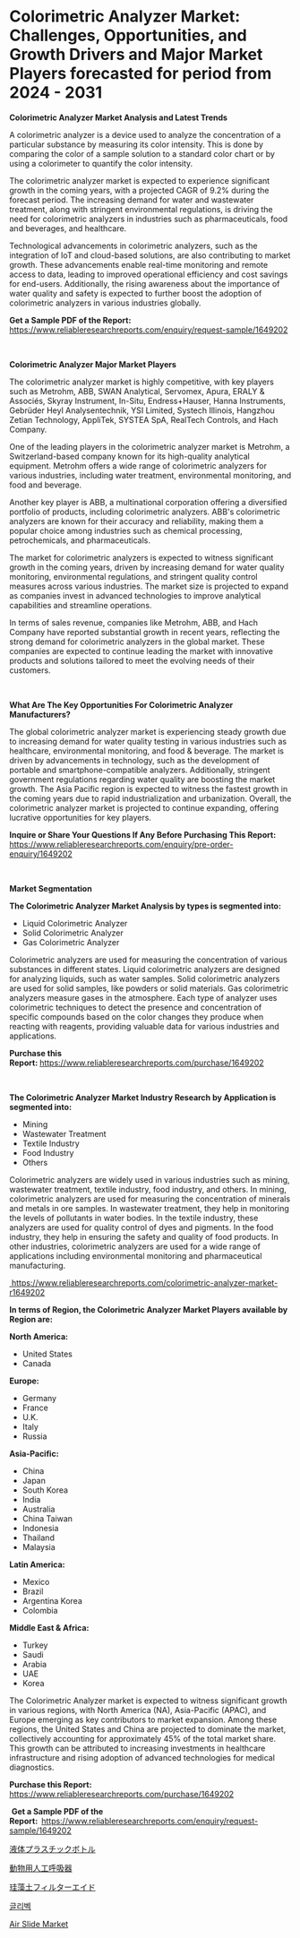 <p><h1>Colorimetric Analyzer Market: Challenges, Opportunities, and Growth Drivers and Major Market Players forecasted for period from 2024 - 2031</h1></p><p><strong>Colorimetric Analyzer Market Analysis and Latest Trends</strong></p>
<p><p>A colorimetric analyzer is a device used to analyze the concentration of a particular substance by measuring its color intensity. This is done by comparing the color of a sample solution to a standard color chart or by using a colorimeter to quantify the color intensity.</p><p>The colorimetric analyzer market is expected to experience significant growth in the coming years, with a projected CAGR of 9.2% during the forecast period. The increasing demand for water and wastewater treatment, along with stringent environmental regulations, is driving the need for colorimetric analyzers in industries such as pharmaceuticals, food and beverages, and healthcare.</p><p>Technological advancements in colorimetric analyzers, such as the integration of IoT and cloud-based solutions, are also contributing to market growth. These advancements enable real-time monitoring and remote access to data, leading to improved operational efficiency and cost savings for end-users. Additionally, the rising awareness about the importance of water quality and safety is expected to further boost the adoption of colorimetric analyzers in various industries globally.</p></p>
<p><strong>Get a Sample PDF of the Report:&nbsp;</strong> <a href="https://www.reliableresearchreports.com/enquiry/request-sample/1649202">https://www.reliableresearchreports.com/enquiry/request-sample/1649202</a></p>
<p>&nbsp;</p>
<p><strong>Colorimetric Analyzer Major Market Players</strong></p>
<p><p>The colorimetric analyzer market is highly competitive, with key players such as Metrohm, ABB, SWAN Analytical, Servomex, Apura, ERALY & Associés, Skyray Instrument, In-Situ, Endress+Hauser, Hanna Instruments, Gebrüder Heyl Analysentechnik, YSI Limited, Systech Illinois, Hangzhou Zetian Technology, AppliTek, SYSTEA SpA, RealTech Controls, and Hach Company.</p><p>One of the leading players in the colorimetric analyzer market is Metrohm, a Switzerland-based company known for its high-quality analytical equipment. Metrohm offers a wide range of colorimetric analyzers for various industries, including water treatment, environmental monitoring, and food and beverage.</p><p>Another key player is ABB, a multinational corporation offering a diversified portfolio of products, including colorimetric analyzers. ABB's colorimetric analyzers are known for their accuracy and reliability, making them a popular choice among industries such as chemical processing, petrochemicals, and pharmaceuticals.</p><p>The market for colorimetric analyzers is expected to witness significant growth in the coming years, driven by increasing demand for water quality monitoring, environmental regulations, and stringent quality control measures across various industries. The market size is projected to expand as companies invest in advanced technologies to improve analytical capabilities and streamline operations.</p><p>In terms of sales revenue, companies like Metrohm, ABB, and Hach Company have reported substantial growth in recent years, reflecting the strong demand for colorimetric analyzers in the global market. These companies are expected to continue leading the market with innovative products and solutions tailored to meet the evolving needs of their customers.</p></p>
<p>&nbsp;</p>
<p><strong>What Are The Key Opportunities For Colorimetric Analyzer Manufacturers?</strong></p>
<p><p>The global colorimetric analyzer market is experiencing steady growth due to increasing demand for water quality testing in various industries such as healthcare, environmental monitoring, and food & beverage. The market is driven by advancements in technology, such as the development of portable and smartphone-compatible analyzers. Additionally, stringent government regulations regarding water quality are boosting the market growth. The Asia Pacific region is expected to witness the fastest growth in the coming years due to rapid industrialization and urbanization. Overall, the colorimetric analyzer market is projected to continue expanding, offering lucrative opportunities for key players.</p></p>
<p><strong>Inquire or Share Your Questions If Any Before Purchasing This Report:</strong> <a href="https://www.reliableresearchreports.com/enquiry/pre-order-enquiry/1649202">https://www.reliableresearchreports.com/enquiry/pre-order-enquiry/1649202</a></p>
<p>&nbsp;</p>
<p><strong>Market Segmentation</strong></p>
<p><strong>The Colorimetric Analyzer Market Analysis by types is segmented into:</strong></p>
<p><ul><li>Liquid Colorimetric Analyzer</li><li>Solid Colorimetric Analyzer</li><li>Gas Colorimetric Analyzer</li></ul></p>
<p><p>Colorimetric analyzers are used for measuring the concentration of various substances in different states. Liquid colorimetric analyzers are designed for analyzing liquids, such as water samples. Solid colorimetric analyzers are used for solid samples, like powders or solid materials. Gas colorimetric analyzers measure gases in the atmosphere. Each type of analyzer uses colorimetric techniques to detect the presence and concentration of specific compounds based on the color changes they produce when reacting with reagents, providing valuable data for various industries and applications.</p></p>
<p><strong>Purchase this Report:&nbsp;</strong><a href="https://www.reliableresearchreports.com/purchase/1649202">https://www.reliableresearchreports.com/purchase/1649202</a></p>
<p>&nbsp;</p>
<p><strong>The Colorimetric Analyzer Market Industry Research by Application is segmented into:</strong></p>
<p><ul><li>Mining</li><li>Wastewater Treatment</li><li>Textile Industry</li><li>Food Industry</li><li>Others</li></ul></p>
<p><p>Colorimetric analyzers are widely used in various industries such as mining, wastewater treatment, textile industry, food industry, and others. In mining, colorimetric analyzers are used for measuring the concentration of minerals and metals in ore samples. In wastewater treatment, they help in monitoring the levels of pollutants in water bodies. In the textile industry, these analyzers are used for quality control of dyes and pigments. In the food industry, they help in ensuring the safety and quality of food products. In other industries, colorimetric analyzers are used for a wide range of applications including environmental monitoring and pharmaceutical manufacturing.</p></p>
<p><a href="https://www.reliableresearchreports.com/colorimetric-analyzer-market-r1649202">&nbsp;https://www.reliableresearchreports.com/colorimetric-analyzer-market-r1649202</a></p>
<p><strong>In terms of Region, the Colorimetric Analyzer Market Players available by Region are:</strong></p>
<p>
    <p> <strong> North America: </strong>
        <ul>
            <li>United States</li>
            <li>Canada</li>
        </ul>
        </p> 
    <p> <strong> Europe: </strong>
        <ul>
            <li>Germany</li>
            <li>France</li>
            <li>U.K.</li>
            <li>Italy</li>
            <li>Russia</li>
        </ul>
        </p> 
    <p> <strong> Asia-Pacific: </strong>
        <ul>
            <li>China</li>
            <li>Japan</li>
            <li>South Korea</li>
            <li>India</li>
            <li>Australia</li>
            <li>China Taiwan</li>
            <li>Indonesia</li>
            <li>Thailand</li>
            <li>Malaysia</li>
        </ul>
        </p> 
    <p> <strong> Latin America: </strong>
        <ul>
            <li>Mexico</li>
            <li>Brazil</li>
            <li>Argentina Korea</li>
            <li>Colombia</li>
        </ul>
        </p> 
    <p> <strong> Middle East & Africa: </strong>
        <ul>
            <li>Turkey</li>
            <li>Saudi</li>
            <li>Arabia</li>
            <li>UAE</li>
            <li>Korea</li>
        </ul>
    </p>
    </p>
<p><p>The Colorimetric Analyzer market is expected to witness significant growth in various regions, with North America (NA), Asia-Pacific (APAC), and Europe emerging as key contributors to market expansion. Among these regions, the United States and China are projected to dominate the market, collectively accounting for approximately 45% of the total market share. This growth can be attributed to increasing investments in healthcare infrastructure and rising adoption of advanced technologies for medical diagnostics.</p></p>
<p><strong>Purchase this Report: </strong><a href="https://www.reliableresearchreports.com/purchase/1649202">https://www.reliableresearchreports.com/purchase/1649202</a></p>
<p>&nbsp;<strong>Get a Sample PDF of the Report:&nbsp;&nbsp;</strong><a href="https://www.reliableresearchreports.com/enquiry/request-sample/1649202">https://www.reliableresearchreports.com/enquiry/request-sample/1649202</a></p>
<p><strong></strong></p>
<p><p><a href="https://github.com/lily-u-genius/Market-Research-Report-List-1/blob/main/142142530149.md">液体プラスチックボトル</a></p><p><a href="https://medium.com/@craigurcottrte8/%E5%8B%95%E7%89%A9%E7%94%A8%E6%8F%9B%E6%B0%97%E5%99%A8%E5%B8%82%E5%A0%B4%E3%83%AC%E3%83%9D%E3%83%BC%E3%83%88%E3%81%AF-%E3%81%93%E3%81%AE%E5%B8%82%E5%A0%B4%E3%81%AE%E6%9C%80%E6%96%B0%E3%81%AE%E3%83%88%E3%83%AC%E3%83%B3%E3%83%89%E3%82%84%E6%88%90%E9%95%B7%E6%A9%9F%E4%BC%9A%E3%82%92%E6%98%8E%E3%82%89%E3%81%8B%E3%81%AB%E3%81%97%E3%81%A6%E3%81%84%E3%81%BE%E3%81%99-66a71adb6158">動物用人工呼吸器</a></p><p><a href="https://github.com/sghwr779811674/Market-Research-Report-List-1/blob/main/312549330150.md">珪藻土フィルターエイド</a></p><p><a href="https://medium.com/@thadnader1941/%EA%B8%80%EB%A6%AC%EB%B2%A1-%EC%8B%9C%EC%9E%A5%EC%9D%80-%EC%8B%9C%EC%9E%A5-%EC%A0%90%EC%9C%A0%EC%9C%A8-%EC%8B%9C%EC%9E%A5-%ED%8A%B8%EB%A0%8C%EB%93%9C-%EB%B0%8F-%EC%8B%9C%EC%9E%A5-%EC%84%B1%EC%9E%A5%EC%97%90-%EA%B4%80%ED%95%9C-%EC%A0%95%EB%B3%B4%EB%A5%BC-%EC%A0%9C%EA%B3%B5%ED%95%A9%EB%8B%88%EB%8B%A4-539415edb3b7">글리벡</a></p><p><a href="https://github.com/edytherolanlouisejk1miz0wig/Market-Research-Report-List-2/blob/main/air-slide-market.md">Air Slide Market</a></p></p>
